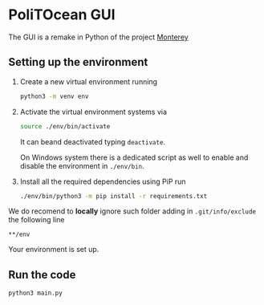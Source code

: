 # PoliTOcean GUI

The GUI is a remake in Python of the project [Monterey](https://github.com/rovsuite/monterey)

## Setting up the environment

1. Create a new virtual environment running
    ```bash
    python3 -m venv env
    ```

2. Activate the virtual environment systems via
      ```bash
      source ./env/bin/activate
      ```
    It can beand deactivated typing `deactivate`.

    On Windows system there is a dedicated script as well to enable and disable the environment in `./env/bin`.


3. Install all the required dependencies using PiP run

    ```bash
    ./env/bin/python3 -m pip install -r requirements.txt
    ```

We do recomend to **locally** ignore such folder adding in `.git/info/exclude` the following line
```
**/env
```

Your environment is set up.

## Run the code

```bash
python3 main.py
```